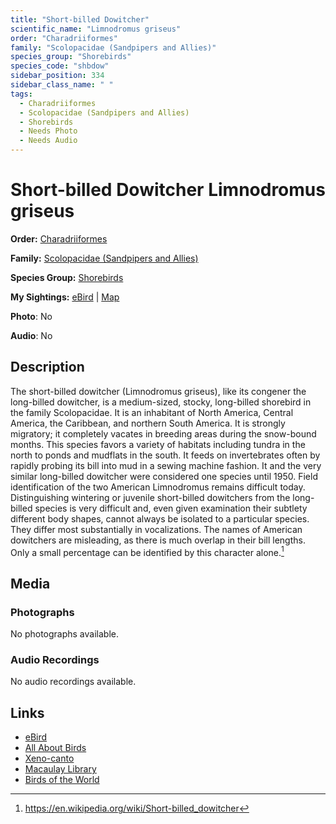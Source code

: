 ```yaml
---
title: "Short-billed Dowitcher"
scientific_name: "Limnodromus griseus"
order: "Charadriiformes"
family: "Scolopacidae (Sandpipers and Allies)"
species_group: "Shorebirds"
species_code: "shbdow"
sidebar_position: 334
sidebar_class_name: " "
tags: 
  - Charadriiformes
  - Scolopacidae (Sandpipers and Allies)
  - Shorebirds
  - Needs Photo
  - Needs Audio
---
```


# Short-billed Dowitcher <span className='sci_name'>Limnodromus griseus</span>

**Order:** [Charadriiformes](/tags/charadriiformes)

**Family:** [Scolopacidae (Sandpipers and Allies)](/tags/scolopacidae-sandpipers-and-allies)

**Species Group:** [Shorebirds](/tags/shorebirds)

**My Sightings:** [eBird](https://ebird.org/lifelist?r=world&time=life&spp=shbdow) | [Map](/map?species_code=shbdow)

**Photo**: No 

**Audio**: No

## Description
The short-billed dowitcher (Limnodromus griseus), like its congener the long-billed dowitcher, is a medium-sized, stocky, long-billed shorebird in the family Scolopacidae.
It is an inhabitant of North America, Central America, the Caribbean, and northern South America. It is strongly migratory; it completely vacates in breeding areas during the snow-bound months. This species favors a variety of habitats including tundra in the north to ponds and mudflats in the south. It feeds on invertebrates often by rapidly probing its bill into mud in a sewing machine fashion. It and the very similar long-billed dowitcher were considered one species until 1950. Field identification of the two American Limnodromus remains difficult today. Distinguishing wintering or juvenile short-billed dowitchers from the long-billed species is very difficult and, even given examination their subtlety different body shapes, cannot always be isolated to a particular species. They differ most substantially in vocalizations. The names of American dowitchers are misleading, as there is much overlap in their bill lengths. Only a small percentage can be identified by this character alone.[^1]

[^1]: https://en.wikipedia.org/wiki/Short-billed_dowitcher

## Media
### Photographs
No photographs available.

### Audio Recordings
No audio recordings available.

## Links
* [eBird](https://ebird.org/species/shbdow) 
* [All About Birds](https://www.allaboutbirds.org/guide/shbdow) 
* [Xeno-canto](https://www.xeno-canto.org/species/limnodromus-griseus) 
* [Macaulay Library](https://search.macaulaylibrary.org/catalog?taxonCode=shbdow&sort=rating_rank_desc)
* [Birds of the World](https://birdsoftheworld.org/bow/species/shbdow)
